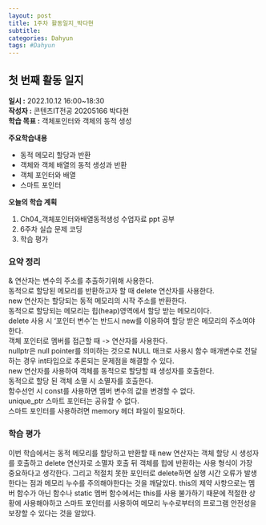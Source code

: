 ```yaml
---
layout: post
title: 1주차 활동일지_박다현
subtitle:
categories: Dahyun
tags: #Dahyun
---
```

## 첫 번째 활동 일지
**일시 :** 2022.10.12 16:00~18:30  
**작성자 :** 콘텐츠IT전공 20205166 박다현  
**학습 목표 :** 객체포인터와 객체의 동적 생성  

**주요학습내용**
- 동적 메모리 할당과 반환
- 객체와 객체 배열의 동적 생성과 반환
- 객체 포인터와 배열
- 스마트 포인터  

**오늘의 학습 계획**
1. Ch04_객체포인터와배열동적생성 수업자료 ppt 공부
2. 6주차 실습 문제 코딩  
3. 학습 평가
### 요약 정리
& 연산자는 변수의 주소를 추출하기위해 사용한다.  
동적으로 할당된 메모리를 반환하고자 할 때 delete 연산자를 사용한다.  
new 연산자는 할당되는 동적 메모리의 시작 주소를 반환한다.  
동적으로 할당되는 메모리는 힙(heap)영역에서 할당 받는 메모리이다.  
delete 사용 시 ‘포인터 변수’는 반드시 new를 이용하여 할당 받은 메모리의 주소여야 한다.  
객체 포인터로 멤버를 접근할 때 -> 연산자를 사용한다.  
nullptr은 null pointer를 의미하는 것으로 NULL 매크로 사용시 함수 매개변수로 전달하는 경우 int타입으로 추론되는 문제점을 해결할 수 있다.  
new 연산자를 사용하여 객체를 동적으로 할당할 때 생성자를 호출한다.  
동적으로 할당 된 객체 소멸 시 소멸자를 호출한다.  
함수선언 시 const를 사용하면 멤버 변수의 값을 변경할 수 없다.  
unique_ptr 스마트 포인터는 공유할 수 없다.  
스마트 포인터를 사용하려면 memory 헤더 파일이 필요하다.
### 학습 평가
이번 학습에서는 동적 메모리를 할당하고 반환할 때 new 연산자는 객체 할당 시 생성자를 호출하고 delete 연산자로 소멸자 호출 뒤 객체를 힙에 반환하는 사용 형식이 가장 중요하다고 생각한다. 그리고 적절치 못한 포인터로 delete하면 실행 시간 오류가 발생한다는 점과 메모리 누수를 주의해야한다는 것을 깨달았다. this의 제약 사항으로는 멤버 함수가 아닌 함수나 static 멤버 함수에서는 this를 사용 불가하기 때문에 적절한 상황에 사용해야하고 스마트 포인터를 사용하여 메모리 누수로부터의 프로그램 안전성을 보장할 수 있다는 것을 알았다.


